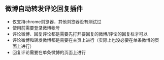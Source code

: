 ## 微博自动转发评论回复插件

 - 仅支持chrome浏览器，其他浏览器没有测试过
 - 使用前需要登录微博帐号
 - 评论微博、回复评论都是需要先打开要回复的微博/评论的回复栏才可以
 - 评论微博和转发微博都是需要在主页上进行（实际上也没必要在单条微博的页面上进行）
 - 回复评论需要在单条微博的页面上进行
